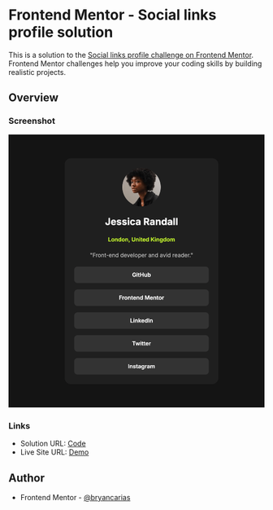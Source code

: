# Frontend Mentor - Social links profile solution

This is a solution to the [Social links profile challenge on Frontend Mentor](https://www.frontendmentor.io/challenges/social-links-profile-UG32l9m6dQ). Frontend Mentor challenges help you improve your coding skills by building realistic projects.

## Overview

### Screenshot

![](./preview.png)

### Links

- Solution URL: [Code](https://github.com/bryancarias/SocialLinksProfileMain)
- Live Site URL: [Demo](https://blog-preview-card-main-delta-lemon.vercel.app/)

## Author

- Frontend Mentor - [@bryancarias](https://www.frontendmentor.io/profile/bryancarias)
